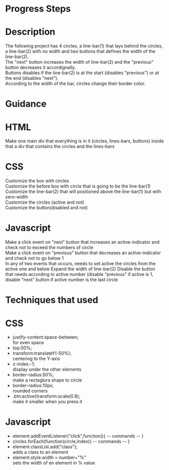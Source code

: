 # Progress Steps

# Description
The following project has 4 circles, a line-bar(1) that lays behind the circles, a line-bar(2) with no width and two buttons that defines the width of the line-bar(2).     
The "next" button increases the width of line-bar(2) and the "previous" button decreases it accordignally.     
Buttons disables if the line-bar(2) is at the start (disables "previous") or at the end (disables "next").     
According to the width of the bar, circles change their border color.   

# Guidance
# HTML
Make one main div that everything is in it (circles, lines-bars, buttons) inside that a div that contains the circles and the lines-bars

# CSS
Customize the box with circles    
Customize the before box with circle that is going to be the line-bar(1)      
Customize the line-bar(2) that will positioned above the line-bar(1) but with zero-width      
Customize the circles (active and not)      
Customize the button(disabled and not)       

# Javascript
Make a click event on "next" button that increases an active-indicator and check not to exceed the numbers of circle  
Make a click event on "previous" button that decreases an active-indicator and check not to go below 1  
In any of two events that occurs, needs to set active the circles from the active one and below 
Expand the width of line-bar(2) 
Disable the button that needs according to active number (disable "previous" if active is 1, disable "next" button if active number is the last circle

# Techniques that used
# CSS
- justify-content:space-between;  
for even space
- top:50%;  
- transform:translateY(-50%);  
centering to the Y-axis
- z-index:-1;  
display under the other elements
- border-radius:50%;   
make a rectaglura shape to circle
- border-radius:10px;   
rounded corners
- .btn:active{transform:scale(0.8);  
make it smaller when you press it

# Javascript
- element.addEventListener("click",function(){ -- commands -- }
- circles.forEach(function(circle,index){ --  commands -- }
- element.classList.add("class");   
adds a class to an element
- element.style.width = number+"%"  
sets the width of en element in % value

